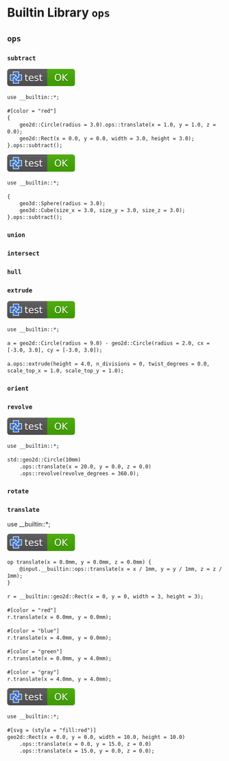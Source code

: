 # Builtin Library `ops`

## `ops`

### `subtract`

[![test](.test/builtin_subtract_2d.svg)](.test/builtin_subtract_2d.log)

```µcad,builtin_subtract_2d
use __builtin::*;

#[color = "red"]
{
    geo2d::Circle(radius = 3.0).ops::translate(x = 1.0, y = 1.0, z = 0.0);
    geo2d::Rect(x = 0.0, y = 0.0, width = 3.0, height = 3.0);
}.ops::subtract();
```

[![test](.test/builtin_subtract_3d.svg)](.test/builtin_subtract_3d.log)

```µcad,builtin_subtract_3d
use __builtin::*;

{
    geo3d::Sphere(radius = 3.0);
    geo3d::Cube(size_x = 3.0, size_y = 3.0, size_z = 3.0);
}.ops::subtract();
```

### `union`

### `intersect`

### `hull`

### `extrude`

[![test](.test/builtin_extrude.svg)](.test/builtin_extrude.log)

```µcad,builtin_extrude
use __builtin::*;

a = geo2d::Circle(radius = 9.0) - geo2d::Circle(radius = 2.0, cx = [-3.0, 3.0], cy = [-3.0, 3.0]);

a.ops::extrude(height = 4.0, n_divisions = 0, twist_degrees = 0.0, scale_top_x = 1.0, scale_top_y = 1.0);
```

### `orient`

### `revolve`

[![test](.test/builtin_revolve.svg)](.test/builtin_revolve.log)

```µcad,builtin_revolve
use __builtin::*;

std::geo2d::Circle(10mm)
    .ops::translate(x = 20.0, y = 0.0, z = 0.0)
    .ops::revolve(revolve_degrees = 360.0);
```

### `rotate`

### `translate`

use __builtin::*;

[![test](.test/builtin_translate.svg)](.test/builtin_translate.log)

```µcad,builtin_translate
op translate(x = 0.0mm, y = 0.0mm, z = 0.0mm) {
    @input.__builtin::ops::translate(x = x / 1mm, y = y / 1mm, z = z / 1mm);
}

r = __builtin::geo2d::Rect(x = 0, y = 0, width = 3, height = 3);

#[color = "red"]
r.translate(x = 0.0mm, y = 0.0mm);

#[color = "blue"]
r.translate(x = 4.0mm, y = 0.0mm);

#[color = "green"]
r.translate(x = 0.0mm, y = 4.0mm);

#[color = "gray"]
r.translate(x = 4.0mm, y = 4.0mm);
```

[![test](.test/builtin_translate_twice.svg)](.test/builtin_translate_twice.log)

```µcad,builtin_translate_twice
use __builtin::*;

#[svg = (style = "fill:red")]
geo2d::Rect(x = 0.0, y = 0.0, width = 10.0, height = 10.0)
    .ops::translate(x = 0.0, y = 15.0, z = 0.0)
    .ops::translate(x = 15.0, y = 0.0, z = 0.0);
```
